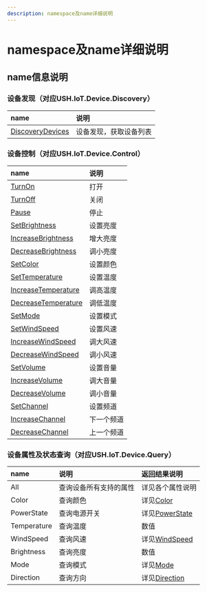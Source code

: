 ```yaml
---
description: namespace及name详细说明
---
```


# namespace及name详细说明

## name信息说明

### 设备发现（对应USH.IoT.Device.Discovery）

| name | 说明 |
| :--- | :--- |
| [DiscoveryDevices](she-bei-fa-xian.md#she-bei-fa-xian) | 设备发现，获取设备列表 |

### 设备控制（对应USH.IoT.Device.Control）

| name | 说明 |
| :--- | :--- |
| [TurnOn](she-bei-kong-zhi.md#turnon-qing-qiu) | 打开 |
| [TurnOff](she-bei-kong-zhi.md#turnoff-qing-qiu) | 关闭 |
| [Pause](she-bei-kong-zhi.md#pause-qing-qiu) | 停止 |
| [SetBrightness](she-bei-kong-zhi.md#setbrightness-qing-qiu) | 设置亮度 |
| [IncreaseBrightness](she-bei-kong-zhi.md#increasebrightness-qing-qiu) | 增大亮度 |
| [DecreaseBrightness](she-bei-kong-zhi.md#decreasebrightness-qing-qiu) | 调小亮度 |
| [SetColor](she-bei-kong-zhi.md#setcolor-qing-qiu) | 设置颜色 |
| [SetTemperature](she-bei-kong-zhi.md#settemperature-qing-qiu) | 设置温度 |
| [IncreaseTemperature](she-bei-kong-zhi.md#increasetemperature-qing-qiu) | 调高温度 |
| [DecreaseTemperature](she-bei-kong-zhi.md#decreasetemperature-qing-qiu) | 调低温度 |
| [SetMode](she-bei-kong-zhi.md#setmode-qing-qiu) | 设置模式 |
| [SetWindSpeed](she-bei-kong-zhi.md#setwindspeed-qing-qiu) | 设置风速 |
| [IncreaseWindSpeed](she-bei-kong-zhi.md#increasewindspeed-qing-qiu) | 调大风速 |
| [DecreaseWindSpeed](she-bei-kong-zhi.md#decreasewindspeed-qing-qiu) | 调小风速 |
| [SetVolume](she-bei-kong-zhi.md#setvolume-qing-qiu) | 设置音量 |
| [IncreaseVolume](she-bei-kong-zhi.md#increasevolume-qing-qiu) | 调大音量 |
| [DecreaseVolume](she-bei-kong-zhi.md#decreasevolume-qing-qiu) | 调小音量 |
| [SetChannel](she-bei-kong-zhi.md#setchannel-qing-qiu) | 设置频道 |
| [IncreaseChannel](she-bei-kong-zhi.md#increasechannel-qing-qiu) | 下一个频道 |
| [DecreaseChannel](she-bei-kong-zhi.md#decreasechannel-qing-qiu) | 上一个频道 |

### 设备属性及状态查询（对应USH.IoT.Device.Query）

| name | 说明 | 返回结果说明 |
| :--- | :--- | :--- |
| All | 查询设备所有支持的属性 | 详见各个属性说明 |
| Color | 查询颜色 | 详见[Color](she-bei-shu-xing-shuo-ming.md#yan-se-color) |
| PowerState | 查询电源开关 | 详见[PowerState](she-bei-shu-xing-shuo-ming.md#dian-yuan-kai-guan-powerstate) |
| Temperature | 查询温度 | 数值 |
| WindSpeed | 查询风速 | 详见[WindSpeed](she-bei-shu-xing-shuo-ming.md#feng-su-windspeed) |
| Brightness | 查询亮度 | 数值 |
| Mode | 查询模式 | 详见[Mode](she-bei-shu-xing-shuo-ming.md#mo-shi-mode) |
| Direction | 查询方向 | 详见[Direction](she-bei-shu-xing-shuo-ming.md#fang-xiang-direction) |

